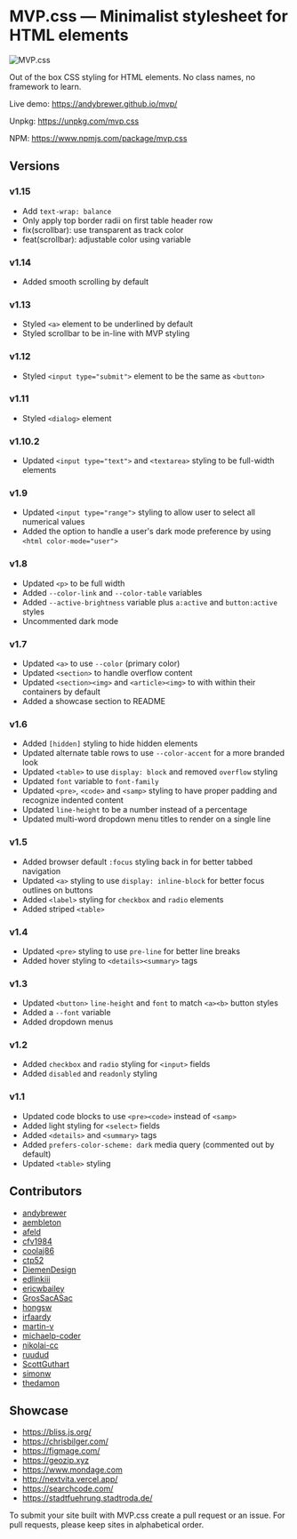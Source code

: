 # MVP.css — Minimalist stylesheet for HTML elements

![MVP.css](img/logo.png)

Out of the box CSS styling for HTML elements. No class names, no framework to learn.

Live demo: <https://andybrewer.github.io/mvp/>

Unpkg: <https://unpkg.com/mvp.css>

NPM: <https://www.npmjs.com/package/mvp.css>

## Versions

### v1.15

* Add `text-wrap: balance`
* Only apply top border radii on first table header row
* fix(scrollbar): use transparent as track color
* feat(scrollbar): adjustable color using variable

### v1.14

* Added smooth scrolling by default

### v1.13

* Styled `<a>` element to be underlined by default
* Styled scrollbar to be in-line with MVP styling

### v1.12

* Styled `<input type="submit">` element to be the same as `<button>`

### v1.11

* Styled `<dialog>` element

### v1.10.2

* Updated `<input type="text">` and `<textarea>` styling to be full-width elements

### v1.9

* Updated `<input type="range">` styling to allow user to select all numerical values
* Added the option to handle a user's dark mode preference by using `<html color-mode="user">`

### v1.8

* Updated `<p>` to be full width
* Added `--color-link` and `--color-table` variables
* Added `--active-brightness` variable plus `a:active` and `button:active` styles
* Uncommented dark mode

### v1.7

* Updated `<a>` to use `--color` (primary color)
* Updated `<section>` to handle overflow content
* Updated `<section><img>` and `<article><img>` to with within their containers by default
* Added a showcase section to README

### v1.6

* Added `[hidden]` styling to hide hidden elements
* Updated alternate table rows to use `--color-accent` for a more branded look
* Updated `<table>` to use `display: block` and removed `overflow` styling
* Updated `font` variable to `font-family`
* Updated `<pre>`, `<code>` and `<samp>` styling to have proper padding and recognize indented content
* Updated `line-height` to be a number instead of a percentage
* Updated multi-word dropdown menu titles to render on a single line

### v1.5

* Added browser default `:focus` styling back in for better tabbed navigation
* Updated `<a>` styling to use `display: inline-block` for better focus outlines on buttons
* Added `<label>` styling for `checkbox` and `radio` elements
* Added striped `<table>`

### v1.4

* Updated `<pre>` styling to use `pre-line` for better line breaks
* Added hover styling to `<details><summary>` tags

### v1.3

* Updated `<button>` `line-height` and `font` to match `<a><b>` button styles
* Added a `--font` variable
* Added dropdown menus

### v1.2

* Added `checkbox` and `radio` styling for `<input>` fields
* Added `disabled` and `readonly` styling

### v1.1

* Updated code blocks to use `<pre><code>` instead of `<samp>`
* Added light styling for `<select>` fields
* Added `<details>` and `<summary>` tags
* Added `prefers-color-scheme: dark` media query (commented out by default)
* Updated `<table>` styling

## Contributors

* [andybrewer](https://github.com/andybrewer)
* [aembleton](https://github.com/aembleton)
* [afeld](https://github.com/afeld)
* [cfv1984](https://github.com/cfv1984)
* [coolaj86](https://github.com/coolaj86)
* [ctp52](https://github.com/ctp52)
* [DiemenDesign](https://github.com/DiemenDesign)
* [edlinkiii](https://github.com/edlinkiii)
* [ericwbailey](https://github.com/ericwbailey)
* [GrosSacASac](https://github.com/GrosSacASac)
* [hongsw](https://github.com/hongsw)
* [irfaardy](https://github.com/irfaardy)
* [martin-v](https://github.com/martin-v)
* [michaelp-coder](https://github.com/michaelp-coder)
* [nikolai-cc](https://github.com/nikolai-cc)
* [ruudud](https://github.com/ruudud)
* [ScottGuthart](https://github.com/ScottGuthart)
* [simonw](https://github.com/simonw)
* [thedamon](https://github.com/thedamon)

## Showcase

* <https://bliss.js.org/>
* <https://chrisbilger.com/>
* <https://figmage.com/>
* <https://geozip.xyz>
* <https://www.mondage.com>
* <http://nextvita.vercel.app/>
* <https://searchcode.com/>
* <https://stadtfuehrung.stadtroda.de/>

To submit your site built with MVP.css create a pull request or an issue. For pull requests, please keep sites in alphabetical order.
